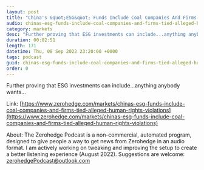 ```yaml
---
layout: post
title: "China's &quot;ESG&quot; Funds Include Coal Companies And Firms Tied To Alleged Human Rights Violations In Xinjiang"
audio: chinas-esg-funds-include-coal-companies-and-firms-tied-alleged-human-rights-violations-0
category: markets
desc: "Further proving that ESG investments can include...anything anybody wants..."
duration: 00:02:51
length: 171
datetime: Thu, 08 Sep 2022 23:20:00 +0000
tags: podcast
guid: chinas-esg-funds-include-coal-companies-and-firms-tied-alleged-human-rights-violations-0
order: 0
---
```

Further proving that ESG investments can include...anything anybody wants...

Link: [https://www.zerohedge.com/markets/chinas-esg-funds-include-coal-companies-and-firms-tied-alleged-human-rights-violations](https://www.zerohedge.com/markets/chinas-esg-funds-include-coal-companies-and-firms-tied-alleged-human-rights-violations)

About: The Zerohedge Podcast is a non-commercial, automated program, designed to give people a way to get news from Zerohedge in an audio format.  I am actively working on tweaking and improving the setup to create a better listening experience (August 2022).  Suggestions are welcome: [zerohedgePodcast@outlook.com](mailto:zerohedgePodcast@outlook.com)